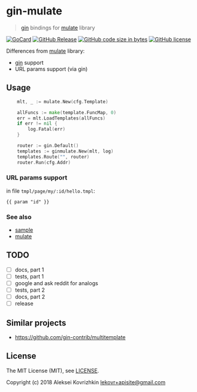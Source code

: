 # gin-mulate
> [gin](https://github.com/gin-gonic/gin) bindings for [mulate](https://github.com/apisite/mulate) library

[![GoCard][gc1]][gc2]
 [![GitHub Release][gr1]][gr2]
 [![GitHub code size in bytes][sz]]()
 [![GitHub license][gl1]][gl2]

[gc1]: https://goreportcard.com/badge/apisite/gin-mulate
[gc2]: https://goreportcard.com/report/github.com/apisite/gin-mulate
[gr1]: https://img.shields.io/github/release/apisite/gin-mulate.svg
[gr2]: https://github.com/apisite/gin-mulate/releases
[sz]: https://img.shields.io/github/languages/code-size/apisite/gin-mulate.svg
[gl1]: https://img.shields.io/github/license/apisite/gin-mulate.svg
[gl2]: LICENSE

Differences from [mulate](https://github.com/apisite/mulate) library:
* [gin](https://github.com/gin-gonic/gin) support
* URL params support (via gin)

## Usage

```go
    mlt, _ := mulate.New(cfg.Template)

    allFuncs := make(template.FuncMap, 0)
    err = mlt.LoadTemplates(allFuncs)
    if err != nil {
        log.Fatal(err)
    }

    router := gin.Default()
    templates := ginmulate.New(mlt, log)
    templates.Route("", router)
    router.Run(cfg.Addr)
```

### URL params support

in file `tmpl/page/my/:id/hello.tmpl`:
```
{{ param "id" }}
```

### See also

* [sample](sample/)
* [mulate](https://github.com/apisite/mulate)

## TODO

* [ ] docs, part 1
* [ ] tests, part 1
* [ ] google and ask reddit for analogs
* [ ] tests, part 2
* [ ] docs, part 2
* [ ] release

## Similar projects

* https://github.com/gin-contrib/multitemplate

## License

The MIT License (MIT), see [LICENSE](LICENSE).

Copyright (c) 2018 Aleksei Kovrizhkin <lekovr+apisite@gmail.com>


